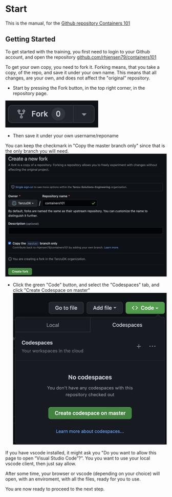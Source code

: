 # Start

This is the manual, for the [Github repository Containers 101](https://github.com/rhjensen79/containers101)

## Getting Started

To get started with the training, you first need to login to your Github account, and open the  repository [github.com/rhjensen79/containers101](https://github.com/rhjensen79/containers101)

To get your own copy, you need to fork it.
Forking means, that you take a copy, of the repo, and save it under your own name.
This means that all changes, are your own, and does not affect the "original" repository.

- Start by pressing the Fork button, in the top right corner, in the repository page.

![fork_button](img/fork_button.png)

- Then save it under your own username/reponame

You can keep the checkmark in "Copy the master branch only" since that is the only branch you will need.
![fork_options](img/create_new_fork.png)

- Click the green "Code" button, and select the "Codespaces" tab, and click "Create Codespace on master"
![create_codespace](img/create_codespace.png)

If you have vscode installed, it might ask you "Do you want to allow this page to open “Visual Studio Code”?". You you want to use your local vscode client, then just say allow.

After some time, your browser or vscode (depending on your choice) will open, with an enviroment, with all the files, ready for you to use.

You are now ready to proceed to the next step.
